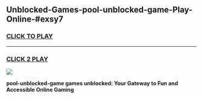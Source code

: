 
## Unblocked-Games-pool-unblocked-game-Play-Online-#exsy7
<h3>
<a href="https://premium.freeplayer.one?title=pool-unblocked-game&ref=27F">CLICK TO PLAY</a></h3>
<hr>

<h3>
<a href="https://premium.freeplayer.one?title=pool-unblocked-game&ref=27F">CLICK 2 PLAY</a>
  
</h3>

<a href="https://premium.freeplayer.one?title=pool-unblocked-game&ref=27F"><img src="https://clearcache.store/games.png"></a>


**pool-unblocked-game games unblocked: Your Gateway to Fun and Accessible Online Gaming**
